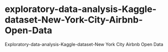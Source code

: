 # exploratory-data-analysis-Kaggle-dataset-New-York-City-Airbnb-Open-Data
Exploratory-data-analysis-Kaggle-dataset-New York City Airbnb Open Data
